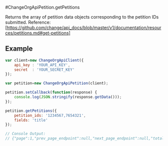 #ChangeOrgApiPetition.getPetitions

Returns the array of petition data objects corresponding to the petition IDs submitted.
Reference: [https://github.com/change/api_docs/blob/master/v1/documentation/resources/petitions.md#get-petitions]

Example
------
```javascript
var client=new ChangeOrgApiClient({
	api_key	: 'YOUR_API_KEY',
	secret 	: 'YOUR_SECRET_KEY'
});

var petition=new ChangeOrgApiPetition(client);

petition.setCallback(function(response) {
	console.log(JSON.stringify(response.getData()));
});

petition.getPetitions({
	petition_ids: '1234567,7654321',
	fields: 'title'
});

// Console Output:
// {"page":1,"prev_page_endpoint":null,"next_page_endpoint":null,"total_pages":1,"petitions":[{"title":"A Petition to Petition"},{"title":"Save the Clock Tower!"}]} 
```